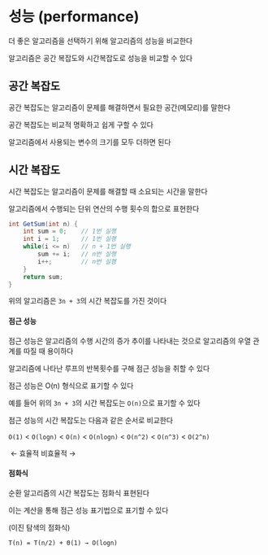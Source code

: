 # 성능 (performance)
더 좋은 알고리즘을 선택하기 위해 알고리즘의 성능을 비교한다  

알고리즘은 공간 복잡도와 시간복잡도로 성능을 비교할 수 있다

## 공간 복잡도

공간 복잡도는 알고리즘이 문제를 해결하면서 필요한 공간(메모리)를 말한다  

공간 복잡도는 비교적 명확하고 쉽게 구할 수 있다  

알고리즘에서 사용되는 변수의 크기를 모두 더하면 된다  

## 시간 복잡도
시간 복잡도는 알고리즘이 문제를 해결할 때 소요되는 시간을 말한다  

알고리즘에서 수행되는 단위 연산의 수행 횟수의 합으로 표현한다

``` C#
int GetSum(int n) {
    int sum = 0;	// 1번 실행
    int i = 1;		// 1번 실행
    while(i <= n) 	// n + 1번 실행
        sum += i;	// n번 실행
    	i++;		// n번 실행
    }
    return sum;
}
```

위의 알고리즘은 `3n + 3`의 시간 복잡도를 가진 것이다  

#### 점근 성능

점근 성능은 알고리즘의 수행 시간의 증가 추이를 나타내는 것으로 알고리즘의 우열 관계를 따질 때 용이하다  

알고리즘에 나타난 루프의 반복횟수를 구해 점근 성능을 취할 수 있다  

점근 성능은 O(n) 형식으로 표기할 수 있다

예를 들어 위의 `3n + 3`의 시간 복잡도는 `O(n)`으로 표기할 수 있다

점근 성능의 시간 복잡도는 다음과 같은 순서로 비교한다

`O(1)` < `O(logn)` < `O(n)` < `O(nlogn)` < `O(n^2)` < `O(n^3)` < `O(2^n)`

​               ← 효율적                                                   비효율적 →    

#### 점화식

순환 알고리즘의 시간 복잡도는 점화식 표현된다  

이는 계산을 통해 점근 성능 표기법으로 표기할 수 있다

(이진 탐색의 점화식)

`T(n) = T(n/2) + Θ(1) → O(logn)`